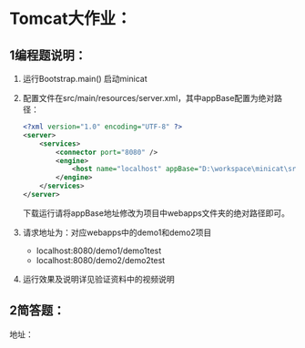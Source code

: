 # Tomcat大作业：

## 1编程题说明：

1. 运行Bootstrap.main() 启动minicat

2. 配置文件在src/main/resources/server.xml，其中appBase配置为绝对路径：

   ```xml
   <?xml version="1.0" encoding="UTF-8" ?>
   <server>
       <services>
           <connector port="8080" />
           <engine>
               <host name="localhost" appBase="D:\workspace\minicat\src\main\resources\webapps" />
           </engine>
       </services>
   </server>
   ```

   下载运行请将appBase地址修改为项目中webapps文件夹的绝对路径即可。

3. 请求地址为：对应webapps中的demo1和demo2项目

   - localhost:8080/demo1/demo1test
   - localhost:8080/demo2/demo2test

4. 运行效果及说明详见验证资料中的视频说明

## 2简答题：

地址：


